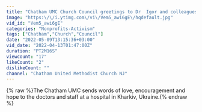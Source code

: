 ```yaml
---
title: "Chatham UMC Church Council greetings to Dr  Igor and colleagues at the hospital in Kharkiv, Ukraine."
image: "https:\/\/i.ytimg.com\/vi\/Vem5_awi6gE\/hqdefault.jpg"
vid_id: "Vem5_awi6gE"
categories: "Nonprofits-Activism"
tags: ["Chatham","Church","Council"]
date: "2022-05-09T13:15:36+03:00"
vid_date: "2022-04-13T01:47:00Z"
duration: "PT2M16S"
viewcount: "17"
likeCount: "2"
dislikeCount: ""
channel: "Chatham United Methodist Church NJ"
---
```

{% raw %}The Chatham UMC sends words of love, encouragement and hope to the doctors and staff at a hospital in Kharkiv, Ukraine.{% endraw %}
